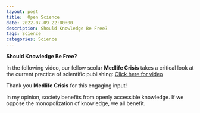 ```yaml
---
layout: post
title:  Open Science
date: 2022-07-09 22:00:00
description: Should Knowledge Be Free?
tags: Science
categories: Science
---
```

**Should Knowledge Be Free?**

In the following video, our fellow scolar **Medlife Crisis** takes a critical look at the current practice of scientific publishing: <a href="https://www.youtube.com/watch?v=PriwCi6SzLo">Click here for video</a>  

Thank you **Medlife Crisis** for this engaging input!

In my opinion, society benefits from openly accessible knowledge. If we oppose the monopolization of knowledge, we all benefit. 
